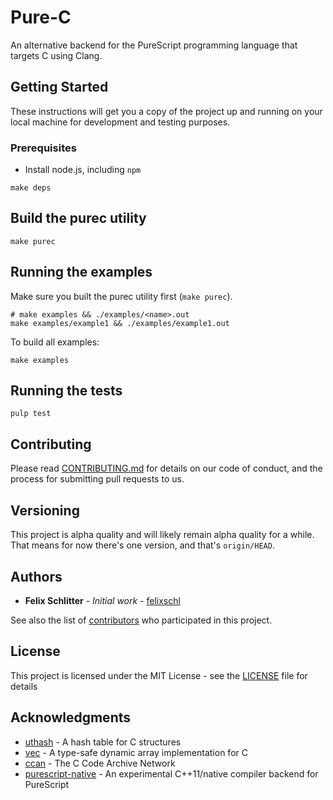 # Pure-C

An alternative backend for the PureScript programming language that targets C
using Clang.

## Getting Started

These instructions will get you a copy of the project up and running on your
local machine for development and testing purposes.

### Prerequisites

* Install node.js, including `npm`

```
make deps
```

## Build the purec utility

```
make purec
```

## Running the examples

Make sure you built the purec utility first (`make purec`).

```
# make examples && ./examples/<name>.out
make examples/example1 && ./examples/example1.out
```

To build all examples:

```
make examples
```

## Running the tests

```
pulp test
```

## Contributing

Please read [CONTRIBUTING.md](#) for details on our code of
conduct, and the process for submitting pull requests to us.

## Versioning

This project is alpha quality and will likely remain alpha quality for a while.
That means for now there's one version, and that's `origin/HEAD`.

## Authors

* **Felix Schlitter** - *Initial work* - [felixschl](https://github.com/felixschl)

See also the list of [contributors](https://github.com/pure-c/pure-c/contributors) who participated in this project.

## License

This project is licensed under the MIT License - see the [LICENSE](LICENSE) file for details

## Acknowledgments

* [uthash](https://github.com/troydhanson/uthash) - A hash table for C structures
* [vec](https://github.com/rxi/vec) - A type-safe dynamic array implementation for C
* [ccan](https://github.com/rustyrussell/ccan) - The C Code Archive Network
* [purescript-native](https://github.com/andyarvanitis/purescript-native) - An experimental C++11/native compiler backend for PureScript
